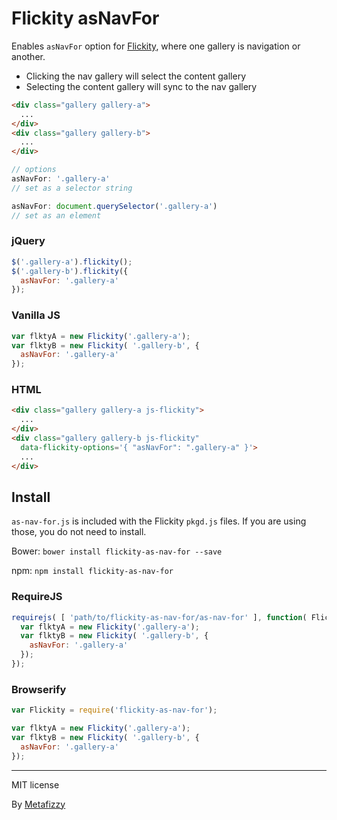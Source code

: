 # Flickity asNavFor

Enables `asNavFor` option for [Flickity](http://flickity.metafizzy.co/), where one gallery is navigation or another.

+ Clicking the nav gallery will select the content gallery
+ Selecting the content gallery will sync to the nav gallery

``` html
<div class="gallery gallery-a">
  ...
</div>
<div class="gallery gallery-b">
  ...
</div>
```

``` js
// options
asNavFor: '.gallery-a'
// set as a selector string

asNavFor: document.querySelector('.gallery-a')
// set as an element
```

### jQuery

``` js
$('.gallery-a').flickity();
$('.gallery-b').flickity({
  asNavFor: '.gallery-a'
});
```

### Vanilla JS

``` js
var flktyA = new Flickity('.gallery-a');
var flktyB = new Flickity( '.gallery-b', {
  asNavFor: '.gallery-a'
});
```

### HTML

``` html
<div class="gallery gallery-a js-flickity">
  ...
</div>
<div class="gallery gallery-b js-flickity"
  data-flickity-options='{ "asNavFor": ".gallery-a" }'>
  ...
</div>
```

## Install

`as-nav-for.js` is included with the Flickity `pkgd.js` files. If you are using those, you do not need to install.

Bower: `bower install flickity-as-nav-for --save`

npm: `npm install flickity-as-nav-for`

### RequireJS

``` js
requirejs( [ 'path/to/flickity-as-nav-for/as-nav-for' ], function( Flickity ) {
  var flktyA = new Flickity('.gallery-a');
  var flktyB = new Flickity( '.gallery-b', {
    asNavFor: '.gallery-a'
  });
});
```

### Browserify

``` js
var Flickity = require('flickity-as-nav-for');

var flktyA = new Flickity('.gallery-a');
var flktyB = new Flickity( '.gallery-b', {
  asNavFor: '.gallery-a'
});
```

---

MIT license

By [Metafizzy](http://metafizzy.co)
